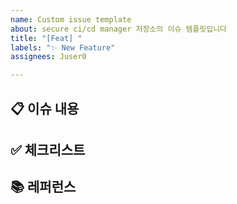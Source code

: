 ```yaml
---
name: Custom issue template
about: secure ci/cd manager 저장소의 이슈 템플릿입니다
title: "[Feat] "
labels: "✨ New Feature"
assignees: Juser0

---
```


## 📋 이슈 내용

## ✅ 체크리스트

## 📚 레퍼런스
